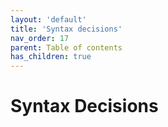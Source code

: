 ```yaml
---
layout: 'default'
title: 'Syntax decisions'
nav_order: 17
parent: Table of contents
has_children: true
---
```


# Syntax Decisions
